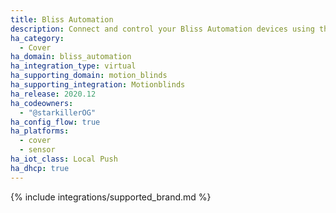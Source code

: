 ```yaml
---
title: Bliss Automation
description: Connect and control your Bliss Automation devices using the Motionblinds integration
ha_category:
  - Cover
ha_domain: bliss_automation
ha_integration_type: virtual
ha_supporting_domain: motion_blinds
ha_supporting_integration: Motionblinds
ha_release: 2020.12
ha_codeowners:
  - "@starkillerOG"
ha_config_flow: true
ha_platforms:
  - cover
  - sensor
ha_iot_class: Local Push
ha_dhcp: true
---
```


{% include integrations/supported_brand.md %}
